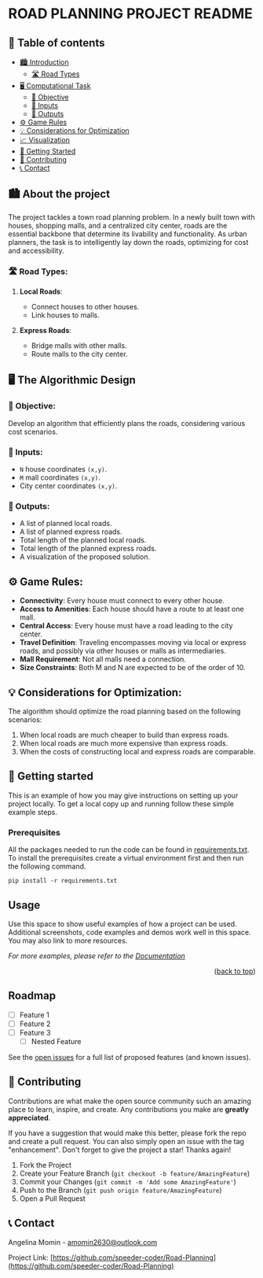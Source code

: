 # ROAD PLANNING PROJECT README

## 📑 Table of contents
- [🏙️ Introduction](#-introduction)
  - [🛣️ Road Types](#-road-types)
- [🖥️ Computational Task](#-computational-task)
  - [🎯 Objective](#-objective)
  - [📌 Inputs](#-inputs)
  - [📄 Outputs](#-outputs)
- [⚙️ Game Rules](#-game-rules)
- [💡 Considerations for Optimization](#-considerations-for-optimization)
- [📈 Visualization](#-visualization)
- [🚀 Getting Started](#-getting-started)
- [🤝 Contributing](#-contributing)
- [📞 Contact](#-contact)


<!-- ABOUT THE PROJECT -->
## 🏙️ About the project
The project tackles a town road planning problem. In a newly built town with houses, shopping malls, and a centralized city center, roads are the essential backbone that determine its livability and functionality. As urban planners, the task is to intelligently lay down the roads, optimizing for cost and accessibility.

### 🛣️ Road Types:

1. **Local Roads**: 
   - Connect houses to other houses.
   - Link houses to malls.
   
2. **Express Roads**:
   - Bridge malls with other malls.
   - Route malls to the city center.

<!-- ALGORITHMIC DESIGN -->
## 🖥️ The Algorithmic Design

### 🎯 Objective:
Develop an algorithm that efficiently plans the roads, considering various cost scenarios.

### 📌 Inputs:
- `N` house coordinates `(x,y)`.
- `M` mall coordinates `(x,y)`.
- City center coordinates `(x,y)`.

### 📄 Outputs:
- A list of planned local roads.
- A list of planned express roads.
- Total length of the planned local roads.
- Total length of the planned express roads.
- A visualization of the proposed solution.

<!-- GAME RULES -->
## ⚙️ Game Rules:

- **Connectivity**: Every house must connect to every other house.
- **Access to Amenities**: Each house should have a route to at least one mall.
- **Central Access**: Every house must have a road leading to the city center.
- **Travel Definition**: Traveling encompasses moving via local or express roads, and possibly via other houses or malls as intermediaries.
- **Mall Requirement**: Not all malls need a connection.
- **Size Constraints**: Both M and N are expected to be of the order of 10.

<!-- CONSIDERATIONS FOR OPTIMIZATION -->
## 💡 Considerations for Optimization:

The algorithm should optimize the road planning based on the following scenarios:
1. When local roads are much cheaper to build than express roads.
2. When local roads are much more expensive than express roads.
3. When the costs of constructing local and express roads are comparable.

<!-- GETTING STARTED -->
## 🚀 Getting started

This is an example of how you may give instructions on setting up your project locally.
To get a local copy up and running follow these simple example steps.

### Prerequisites

All the packages needed to run the code can be found in [requirements.txt](requirements.txt). To install the prerequisites create a virtual environment first and then run the following command.
  ```
  pip install -r requirements.txt 
  ```

<!-- USAGE EXAMPLES -->
## Usage

Use this space to show useful examples of how a project can be used. Additional screenshots, code examples and demos work well in this space. You may also link to more resources.

_For more examples, please refer to the [Documentation](https://example.com)_

<p align="right">(<a href="#readme-top">back to top</a>)</p>



<!-- ROADMAP -->
## Roadmap

- [ ] Feature 1
- [ ] Feature 2
- [ ] Feature 3
    - [ ] Nested Feature

See the [open issues](https://github.com/speeder-coder/Road-Planning/issues) for a full list of proposed features (and known issues).



<!-- CONTRIBUTING -->
## 🤝 Contributing

Contributions are what make the open source community such an amazing place to learn, inspire, and create. Any contributions you make are **greatly appreciated**.

If you have a suggestion that would make this better, please fork the repo and create a pull request. You can also simply open an issue with the tag "enhancement".
Don't forget to give the project a star! Thanks again!

1. Fork the Project
2. Create your Feature Branch (`git checkout -b feature/AmazingFeature`)
3. Commit your Changes (`git commit -m 'Add some AmazingFeature'`)
4. Push to the Branch (`git push origin feature/AmazingFeature`)
5. Open a Pull Request

<!-- CONTACT -->
## 📞 Contact

Angelina Momin - amomin2630@outlook.com

Project Link: [https://github.com/speeder-coder/Road-Planning](https://github.com/speeder-coder/Road-Planning)




